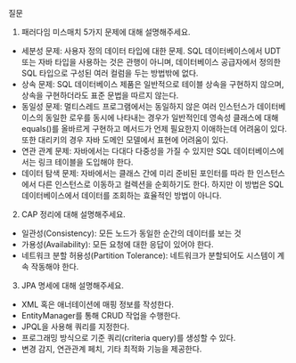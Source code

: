 질문

1. 패러다임 미스매치 5가지 문제에 대해 설명해주세요.
* 세분성 문제: 사용자 정의 데이터 타입에 대한 문제. SQL 데이터베이스에서 UDT 또는 자바 타입을 사용하는 것은 관행이 아니며, 데이터베이스 공급자에서 정의한 SQL 타입으로 구성된 여러 컬럼을 두는 방법밖에 없다.
* 상속 문제: SQL 데이터베이스 제품은 일반적으로 테이블 상속을 구현하지 않으며, 상속을 구현하더라도 표준 문법을 따르지 않는다.
* 동일성 문제: 멀티스레드 프로그램에서는 동일하지 않은 여러 인스턴스가 데이터베이스의 동일한 로우를 동시에 나타내는 경우가 일반적인데 영속성 클래스에 대해 equals()를 올바르게 구현하고 메서드가 언제 필요한지 이애하는데 어려움이 있다. 또한 대리키의 경우 자바 도메인 모델에서 표현에 어려움이 있다. 
* 연관 관계 문제: 자바에서는 다대다 다중성을 가질 수 있지만 SQL 데이터베이스에서는 링크 테이블을 도입해야 한다.
* 데이터 탐색 문제: 자바에서는 클래스 간에 미리 준비된 포인터를 따라 한 인스턴스에서 다른 인스턴스로 이동하고 컬렉션을 순회하기도 한다. 하지만 이 방법은 SQL 데이터베이스에서 데이터를 조회하는 효율적인 방법이 아니다.

2. CAP 정리에 대해 설명해주세요.
* 일관성(Consistency): 모든 노드가 동일한 순간의 데이터를 보는 것
* 가용성(Availability): 모든 요청에 대한 응답이 있어야 한다.
* 네트워크 분할 허용성(Partition Tolerance): 네트워크가 분할되어도 시스템이 계속 작동해야 한다.

3. JPA 명세에 대해 설명해주세요.
* XML 혹은 애너테이션에 매핑 정보를 작성한다.
* EntityManager를 통해 CRUD 작업을 수행한다.
* JPQL을 사용해 쿼리를 지정한다.
* 프로그래밍 방식으로 기준 쿼리(criteria query)를 생성할 수 있다.
* 변경 감지, 연관관계 페치, 기타 최적화 기능을 제공한다.